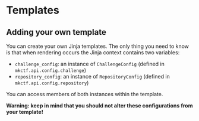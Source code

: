 # Templates

## Adding your own template

You can create your own Jinja templates. The only thing you need to know is that
when rendering occurs the Jinja context contains two variables:

- `challenge_config`: an instance of `ChallengeConfig` (defined in
  `mkctf.api.config.challenge`)
- `repository_config`: an instance of `RepositoryConfig` (defined in
  `mkctf.api.config.repository`)

You can access members of both instances within the template.

**Warning: keep in mind that you should not alter these configurations from
           your template!**
